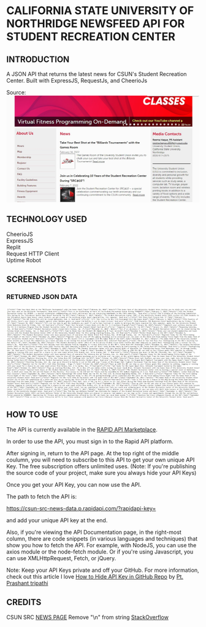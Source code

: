# CALIFORNIA STATE UNIVERSITY OF NORTHRIDGE NEWSFEED API FOR STUDENT RECREATION CENTER
## INTRODUCTION
A JSON API that returns the latest news for CSUN's Student Recreation Center.  Built with ExpressJS, RequestJs, and CheerioJs


Source:
![](https://github.com/kyledeguzmanx/fDev-API-CSUN-SRCNews/blob/main/SRC_newsfeed.jpg)

## TECHNOLOGY USED
CheerioJS   
ExpressJS  
Replit  
Request HTTP Client  
Uptime Robot

## SCREENSHOTS
### RETURNED JSON DATA
![](https://github.com/kyledeguzmanx/fDev-API-CSUN-SRCNews/blob/main/JSONData.jpg?raw=true)

## HOW TO USE

The API is currently available in the [RAPID API Marketplace](https://rapidapi.com/kyledeguzmanx/api/csun-src-news-data/).  


In order to use the API, you must sign in to the Rapid API platform. 


After signing in, return to the API page. At the top right of the middle coulumn, you will need to subscribe to this API to get your own unique API Key. The free subscription offers unlimited uses. (Note: If you're publishing the source code of your project, make sure you always hide your API Keys)   

Once you get your API Key, you can now use the API.   

The path to fetch the API is:  

https://csun-src-news-data.p.rapidapi.com/?rapidapi-key=

and add your unique API key at the end.  

Also, if you're viewing the API Documentation page, in the right-most column, there are code snippets (in various languages and techniques) that show you how to fetch the API. For example, with NodeJS, you can use the axios module or the node-fetch module. Or if you're using Javascript, you can use XMLHttpRequest, Fetch, or jQuery.   

Note: Keep your API Keys private and off your GitHub. For more information, check out this article I love [How to Hide API Key in GitHub Repo](https://dev.to/ptprashanttripathi/how-to-hide-api-key-in-github-repo-2ik9) by [Pt. Prashant tripathi](https://github.com/PtPrashantTripathi)

## CREDITS
CSUN SRC [NEWS PAGE](https://www.csun.edu/src/news/)
Remove "\n" from string [StackOverflow](https://stackoverflow.com/questions/36274626/javascript-remove-n-from-string)
